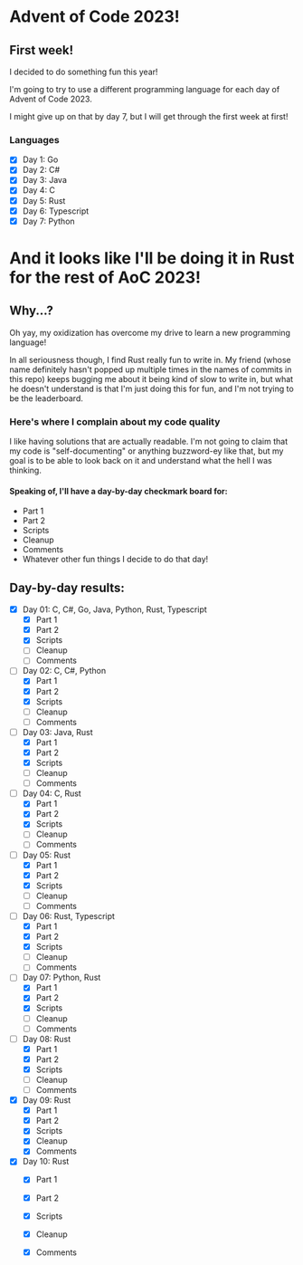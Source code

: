 # Advent of Code 2023!


## First week!
I decided to do something fun this year!

I'm going to try to use a different programming language for each day of Advent
of Code 2023.

I might give up on that by day 7, but I will get through the first week at
first!

### Languages
- [x] Day 1: Go
- [x] Day 2: C#
- [x] Day 3: Java
- [x] Day 4: C
- [x] Day 5: Rust
- [x] Day 6: Typescript
- [x] Day 7: Python

# And it looks like I'll be doing it in Rust for the rest of AoC 2023!

## Why...?
Oh yay, my oxidization has overcome my drive to learn a new programming
language!

In all seriousness though, I find Rust really fun to write in. My friend (whose
name definitely hasn't popped up multiple times in the names of commits in this
repo) keeps bugging me about it being kind of slow to write in, but what he
doesn't understand is that I'm just doing this for fun, and I'm not trying to be
the leaderboard.

### Here's where I complain about my code quality

I like having solutions that are actually readable. I'm not going to claim that
my code is "self-documenting" or anything buzzword-ey like that, but my goal is
to be able to look back on it and understand what the hell I was thinking.

#### Speaking of, I'll have a day-by-day checkmark board for:
- Part 1
- Part 2
- Scripts
- Cleanup
- Comments
- Whatever other fun things I decide to do that day!


## Day-by-day results:
- [x] Day 01: C, C#, Go, Java, Python, Rust, Typescript
  - [x] Part 1
  - [x] Part 2
  - [x] Scripts
  - [ ] Cleanup
  - [ ] Comments
- [ ] Day 02: C, C#, Python
  - [x] Part 1
  - [x] Part 2
  - [x] Scripts
  - [ ] Cleanup
  - [ ] Comments
- [ ] Day 03: Java, Rust
  - [x] Part 1
  - [x] Part 2
  - [x] Scripts
  - [ ] Cleanup
  - [ ] Comments
- [ ] Day 04: C, Rust
  - [x] Part 1
  - [x] Part 2
  - [x] Scripts
  - [ ] Cleanup
  - [ ] Comments
- [ ] Day 05: Rust
  - [x] Part 1
  - [x] Part 2
  - [x] Scripts
  - [ ] Cleanup
  - [ ] Comments
- [ ] Day 06: Rust, Typescript
  - [x] Part 1
  - [x] Part 2
  - [x] Scripts
  - [ ] Cleanup
  - [ ] Comments
- [ ] Day 07: Python, Rust
  - [x] Part 1
  - [x] Part 2
  - [x] Scripts
  - [ ] Cleanup
  - [ ] Comments
- [ ] Day 08: Rust
  - [x] Part 1
  - [x] Part 2
  - [x] Scripts
  - [ ] Cleanup
  - [ ] Comments
- [x] Day 09: Rust
  - [x] Part 1
  - [x] Part 2
  - [x] Scripts
  - [x] Cleanup
  - [x] Comments
- [x] Day 10: Rust
  - [x] Part 1
  - [x] Part 2
  - [x] Scripts
  - [x] Cleanup
  - [x] Comments

